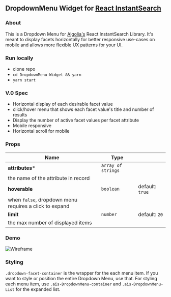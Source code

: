 ## DropdownMenu Widget for [React InstantSearch](https://github.com/algolia/react-instantsearch)

### About
This is a Dropdown Menu for [Algolia's](https://www.algolia.com) React InstantSearch Library. It's meant to display facets horizontally for better responsive use-cases on mobile and allows more flexible UX patterns for your UI.

### Run locally
- clone repo
- ``` cd DropdownMenu-Widget && yarn ```
- ``` yarn start ```
### V.0 Spec
- Horizontal display of each desirable facet value
- click/hover menu that shows each facet value's title and number of results
- Display the number of active facet values per facet attribute
- Mobile responsive
- Horizontal scroll for mobile

### Props
Name | Type | |
--- | --- | --- 
**attributes*** | ```array of strings```
the name of the attribute in record |
**hoverable** | ```boolean``` | default: ```true```
when ```false```, dropdown menu requires a click to expand |
**limit** | ```number``` | default: ```20```
the max number of displayed items |

### Demo
![Wireframe](https://dha4w82d62smt.cloudfront.net/items/100j1l2H2u3O3W030n0m/Screen%20Recording%202018-04-09%20at%2010.18%20AM.gif?X-CloudApp-Visitor-Id=2990833&v=dfa6b6ff)

### Styling

`.dropdown-facet-container` is the wrapper for the each menu item. If you want to style or position the entire Dropdown Menu, use that. For styling each menu item, use `.ais-DropdownMenu-container` and `.ais-DropdownMenu-List` for the expanded list.